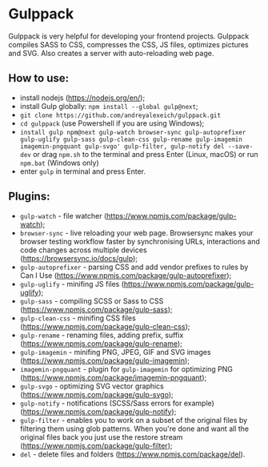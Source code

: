 # Gulppack

Gulppack is very helpful for developing your frontend projects. Gulppack compiles SASS to CSS, compresses the CSS, JS files,
optimizes pictures and SVG. Also creates a server with auto-reloading web page.

## How to use:
* install nodejs (https://nodejs.org/en/);
* install Gulp globally: ```npm install --global gulp@next```;
* ```git clone https://github.com/andreyalexeich/gulppack.git```
* ```cd gulppack``` (use Powershell if you are using Windows);
* ```install gulp npm@next gulp-watch browser-sync gulp-autoprefixer gulp-uglify gulp-sass gulp-clean-css gulp-rename gulp-imagemin imagemin-pngquant gulp-svgo' gulp-filter, gulp-notify del --save-dev``` or drag ```npm.sh``` to the terminal and press Enter (Linux, macOS) or run ```npm.bat``` (Windows only)
* enter ```gulp``` in terminal and press Enter.

## Plugins:
* ```gulp-watch``` - file watcher (https://www.npmjs.com/package/gulp-watch);
* ```browser-sync``` - live reloading your web page. Browsersync makes your browser testing workflow faster by synchronising URLs, interactions and code changes across multiple devices (https://browsersync.io/docs/gulp);
* ```gulp-autoprefixer``` - parsing CSS and add vendor prefixes to rules by Can I Use (https://www.npmjs.com/package/gulp-autoprefixer);
* ```gulp-uglify``` - minifing JS files (https://www.npmjs.com/package/gulp-uglify);
* ```gulp-sass``` - compiling SCSS or Sass to CSS (https://www.npmjs.com/package/gulp-sass);
* ```gulp-clean-css``` - minifing CSS files (https://www.npmjs.com/package/gulp-clean-css);
* ```gulp-rename``` - renaming files, adding prefix, suffix (https://www.npmjs.com/package/gulp-rename);
* ```gulp-imagemin``` - minifing PNG, JPEG, GIF and SVG images (https://www.npmjs.com/package/gulp-imagemin);
* ```imagemin-pngquant``` - plugin for ```gulp-imagemin``` for optimizing PNG (https://www.npmjs.com/package/imagemin-pngquant);
* ```gulp-svgo``` - optimizing SVG vector graphics (https://www.npmjs.com/package/gulp-svgo);
* ```gulp-notify``` - notifications (SCSS/Sass errors for example) (https://www.npmjs.com/package/gulp-notify);
* ```gulp-filter``` - enables you to work on a subset of the original files by filtering them using glob patterns. When you're done and want all the original files back you just use the restore stream (https://www.npmjs.com/package/gulp-filter);
* ```del``` - delete files and folders (https://www.npmjs.com/package/del).
